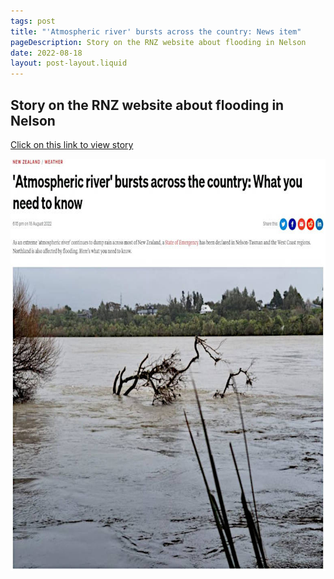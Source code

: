```yaml
---
tags: post
title: "'Atmospheric river' bursts across the country: News item"
pageDescription: Story on the RNZ website about flooding in Nelson
date: 2022-08-18
layout: post-layout.liquid
---
```


## Story on the RNZ website about flooding in Nelson

[Click on this link to view story](https://www.rnz.co.nz/news/national/473088/atmospheric-river-bursts-across-the-country-what-you-need-to-know)

<img width="780" height="660" src="/assets/images/news/storm-damage-newsitem/screenshot-of-news-story.jpg">



